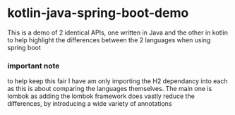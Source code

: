 # kotlin-java-spring-boot-demo
This is a demo of 2 identical APIs, one written in Java and the other in kotlin to help highlight the differences between the 2 languages when using spring boot

### important note
to help keep this fair I have am only importing the H2 dependancy into each as this is about comparing the languages themselves.  The main one is lombok as adding the lombok framework does vastly reduce the differences, by introducing a wide variety of annotations
